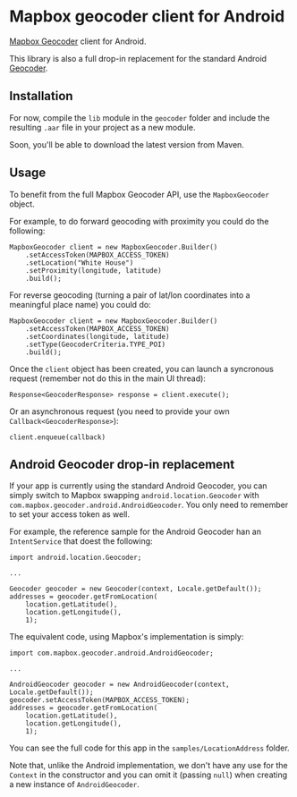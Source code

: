 # Mapbox geocoder client for Android

[Mapbox Geocoder](https://www.mapbox.com/developers/api/geocoding) client for Android.

This library is also a full drop-in replacement for the standard Android
[Geocoder](http://developer.android.com/reference/android/location/Geocoder.html).

## Installation

For now, compile the `lib` module in the `geocoder` folder and include the
resulting `.aar` file in your project as a new module.

Soon, you'll be able to download the latest version from Maven.

## Usage

To benefit from the full Mapbox Geocoder API, use the `MapboxGeocoder` object.

For example, to do forward geocoding with proximity you could do the following:

```
MapboxGeocoder client = new MapboxGeocoder.Builder()
	.setAccessToken(MAPBOX_ACCESS_TOKEN)
	.setLocation("White House")
	.setProximity(longitude, latitude)
	.build();
```

For reverse geocoding (turning a pair of lat/lon coordinates into a
meaningful place name) you could do:

```
MapboxGeocoder client = new MapboxGeocoder.Builder()
	.setAccessToken(MAPBOX_ACCESS_TOKEN)
	.setCoordinates(longitude, latitude)
	.setType(GeocoderCriteria.TYPE_POI)
	.build();
```

Once the `client` object has been created, you can launch a syncronous request
(remember not do this in the main UI thread):

```
Response<GeocoderResponse> response = client.execute();
```

Or an asynchronous request (you need to provide your own `Callback<GeocoderResponse>`):

```
client.enqueue(callback)
```

## Android Geocoder drop-in replacement

If your app is currently using the standard Android Geocoder, you can simply switch to Mapbox
swapping `android.location.Geocoder` with `com.mapbox.geocoder.android.AndroidGeocoder`.
You only need to remember to set your access token as well.

For example, the reference sample for the Android Geocoder han an `IntentService` that
doest the following:

```
import android.location.Geocoder;

...

Geocoder geocoder = new Geocoder(context, Locale.getDefault());
addresses = geocoder.getFromLocation(
	location.getLatitude(),
	location.getLongitude(),
	1);
```

The equivalent code, using Mapbox's implementation is simply:

```
import com.mapbox.geocoder.android.AndroidGeocoder;

...

AndroidGeocoder geocoder = new AndroidGeocoder(context, Locale.getDefault());
geocoder.setAccessToken(MAPBOX_ACCESS_TOKEN);
addresses = geocoder.getFromLocation(
	location.getLatitude(),
	location.getLongitude(),
	1);
```

You can see the full code for this app in the `samples/LocationAddress` folder.

Note that, unlike the Android implementation, we don't have any use for the
`Context` in the constructor and you can omit it (passing `null`) when
creating a new instance of `AndroidGeocoder`.
